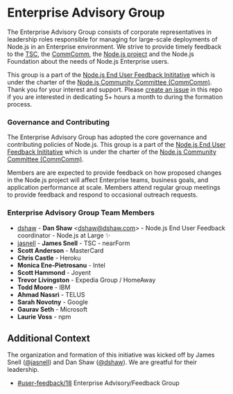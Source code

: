 # Enterprise Advisory Group

The Enterprise Advisory Group consists of corporate representatives in leadership roles responsible for managing for large-scale deployments of Node.js in an Enterprise environment. We strive to provide timely feedback to the [TSC](https://github.com/nodejs/TSC), the [CommComm](https://github.com/nodejs/community-committee), the [Node.js project](https://github.com/nodejs/node) and the Node.js Foundation about the needs of Node.js Enterprise users.

This group is a part of the [Node.js End User Feedback Inititative](https://github.com/nodejs/user-feedback) which is under the charter of the [Node.js Community Committee (CommComm)](https://github.com/nodejs/community-committee). Thank you for your interest and support. Please [create an issue](https://github.com/nodejs/user-feedback/issues) in this repo if you are interested in dedicating 5+ hours a month to during the formation process.

### Governance and Contributing
The Enterprise Advisory Group has adopted the core governance and contributing policies of Node.js. This group is a part of the [Node.js End User Feedback Inititative](https://github.com/nodejs/user-feedback) which is under the charter of the [Node.js Community Committee (CommComm)](https://github.com/nodejs/community-committee).

Members are are expected to provide feedback on how proposed changes in the Node.js project will affect Enterprise teams, business goals, and application performance at scale. Members attend regular group meetings to provide feedback and respond to occasional outreach requests. 

### Enterprise Advisory Group Team Members

* [dshaw](https://github.com/dshaw) - **Dan Shaw** &lt;dshaw@dshaw.com&gt; - Node.js End User Feedback coordinator - Node.js at Large ✨
* [jasnell](https://github.com/jasnell) - **James Snell** - TSC - nearForm
* **Scott Anderson** - MasterCard
* **Chris Castle** - Heroku
* **Monica Ene-Pietrosanu** - Intel
* **Scott Hammond** - Joyent
* **Trevor Livingston** - Expedia Group / HomeAway
* **Todd Moore** - IBM
* **Ahmad Nassri** - TELUS
* **Sarah Novotny** - Google
* **Gaurav Seth** - Microsoft
* **Laurie Voss** - npm

## Additional Context

The organization and formation of this initiative was kicked off by James Snell ([@jasnell](https://github.com/jasnell)) and Dan Shaw ([@dshaw](https://github.com/dshaw)). We are greatful for their leadership.

* [#user-feedback/18](https://github.com/nodejs/user-feedback/issues/18) Enterprise Advisory/Feedback Group
